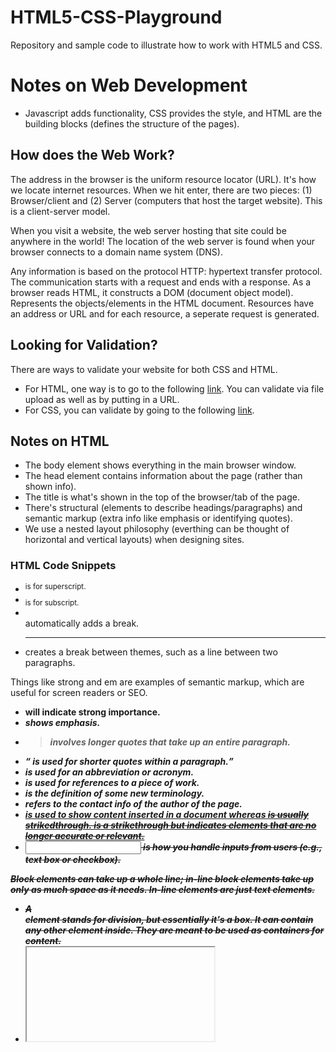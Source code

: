 # HTML5-CSS-Playground

Repository and sample code to illustrate how to work with HTML5 and CSS.

# Notes on Web Development

- Javascript adds functionality, CSS provides the style, and HTML are the building blocks (defines the structure of the pages).

## How does the Web Work?

The address in the browser is the uniform resource locator (URL). It's how we locate internet resources. When we hit enter, there are two pieces: (1) Browser/client and (2) Server (computers that host the target website). This is a client-server model.

When you visit a website, the web server hosting that site could be anywhere in the world! The location of the web server is found when your browser connects to a domain name system (DNS).

Any information is based on the protocol HTTP: hypertext transfer protocol. The communication starts with a request and ends with a response. As a browser reads HTML, it constructs a DOM (document object model). Represents the objects/elements in the HTML document. Resources have an address or URL and for each resource, a seperate request is generated.

## Looking for Validation?

There are ways to validate your website for both CSS and HTML.

- For HTML, one way is to go to the following [link](https://validator.w3.org/). You can validate via file upload as well as by putting in a URL.
- For CSS, you can validate by going to the following [link](https://jigsaw.w3.org/css-validator).

## Notes on HTML

- The body element shows everything in the main browser window.
- The head element contains information about the page (rather than shown info).
- The title is what's shown in the top of the browser/tab of the page.
- There's structural (elements to describe headings/paragraphs) and semantic markup (extra info like emphasis or identifying quotes).
- We use a nested layout philosophy (everthing can be thought of horizontal and vertical layouts) when designing sites.

### HTML Code Snippets

- <sup> is for superscript.
- <sub> is for subscript.
- <br /> automatically adds a break.
- <hr /> creates a break between themes, such as a line between two paragraphs.

Things like strong and em are examples of semantic markup, which are useful for screen readers or SEO.

- <strong> will indicate strong importance.
- <em> shows emphasis.
- <blockquote> involves longer quotes that take up an entire paragraph.
- <q> is used for shorter quotes within a paragraph.
- <abbr> is used for an abbreviation or acronym.
- <cite> is used for references to a piece of work.
- <dfn> is the definition of some new terminology.
- <address> refers to the contact info of the author of the page.
- <ins> is used to show content inserted in a document whereas <del> is usually strikedthrough. <s> is a strikethrough but indicates elements that are no longer accurate or relevant.
- <input> is how you handle inputs from users (e.g., text box or checkbox).

Block elements can take up a whole line; in-line block elements take up only as much space as it needs. In-line elements are just text elements.

- A <div> element stands for division, but essentially it's a box. It can contain any other element inside. They are meant to be used as containers for content.
- <iframe> is a little window that has been cut into the page; in that window you are able to see another page (inline frame). It has a src, height, width attributes. 
- In the meta tag, you can indicate things like robots (how search engines deal with the site), author, pragma (prevent caching), and expiration.
- You can add videos using the HTML5 <video> element, which has many attributes. HTML5 also has an <audio> element for audio files. 

#### HTML Lists

- Ordered lists involve each item being numbered.
  - Uses the <ol> element.
  - Each item in the list is placed between <li> </li>.
- Unordered lists are lists that begin with a bullet point.
  - Uses the <ul> tag.
- Definition lists are made up of a set of terms along with definitions for those terms.
  - Uses the <dl> tag and has <dt> </dt> to define a term being defined. The <dd> </dd> tags.
  - For example <dt> Sashimi </dt> could have <dd> Sliced raw fish </dd> underneath it.

#### Images

- <img> is the tag where you use src to identify where to find the image file.
- <alt> is a text description of the image file.
- <figure> lets you encapsulate images/their caption.
- <figcaption> allows you to caption images.
- You can specify height/width in the img tag itself, but use CSS.
- Images for the web should be saved a resolution of 72 ppi.

#### Tables

- <table> is used to create a table. Written row by row.
- <tr> indicates the start of each row. Table row.
- <td> indicates each cell of a table. Ex. a number.
- You can use the CSS element row/colspan to edit what row/columns look like.
- Long tables will use the following: <thead>, <tbody>, and <tfoot>

#### Forms 
- Using the <form> element and carries an action attribute with a method and id. Every form element requires this action, which value is the URL that will get the information on the page when a form is submitted. 
- Method just refers to GET or POST. Type attribute indicates what kind of input is being created (e.g., text, password). 
- The name tag indicates the name of the input (e.g., could say password). The size and maxlength attributes can be carried. 
- <textarea> is used for multi-line text input. 
- Input type radio is used for buttons. Type checkbox is for checkboxes. Select is for a drop down list. You can have multiple selects as well w/ multiple attribute.
- The type=file input allows you upload a file; you must have a POST method. 
- Submit type is used to send a form to the server. You can even use an image for the submit button via specifying with the src attribute.
- You can group related controls using the <fieldset> element. The <legend> attribute can assist with a caption to identify the purpose of the form. 
- In HTML5, validation is left to the browser -> you use the required attribute.
- Type can also be a date, URL, email, search, etc. Placeholder attribute holds the text you'd like to store. 
- These comments won't be visible in browser if you do it like this: <!-- -->. 

## Notes on CSS

- Stands for Cascading Style Sheets and changes appearance of HTML elements.
- CSS Selector informs us of how to change the elements and what properties to change.
- In HTML, you control this with <style> tags.
- Space in CSS is called "margin."
- Spacing inside the element is "padding."
- In HTML-version-3.0, there's many examples of how to implement CSS.
- A text element is an element that runs inside a line of text.
- You can use the <span> element, assign it a class, and give it styling.
- Void elements don't need a closing tag. <link> enables you to load CSS from an external file.
- In CSS, you can use ":hover, :active, and :focus" to refer to changing the appearance of elements when a user is interacting with them. 

## Notes on Javascript

- Browser receives a page as HTML code. It creates a model of the page and stores it in memory. It uses a rendering engine to show the page on screen. Major browsers use a JavaScript interpreter to translate instructions such that a computer can follow them. 
- In the HTML, when linking JS, you use the following syntax: <script src="js/add-content.js"> </script>. 
- document.write() writes content into the document. 
